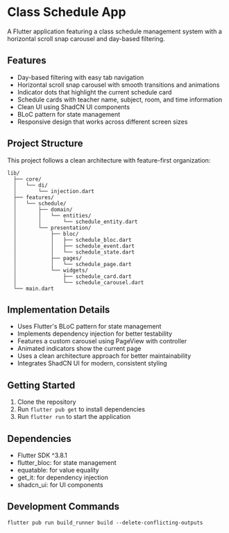 # Class Schedule App

A Flutter application featuring a class schedule management system with a horizontal scroll snap carousel and day-based filtering.

## Features

- Day-based filtering with easy tab navigation
- Horizontal scroll snap carousel with smooth transitions and animations
- Indicator dots that highlight the current schedule card
- Schedule cards with teacher name, subject, room, and time information
- Clean UI using ShadCN UI components
- BLoC pattern for state management
- Responsive design that works across different screen sizes

## Project Structure

This project follows a clean architecture with feature-first organization:

```
lib/
  ├── core/
  │   └── di/
  │       └── injection.dart
  ├── features/
  │   └── schedule/
  │       ├── domain/
  │       │   └── entities/
  │       │       └── schedule_entity.dart
  │       └── presentation/
  │           ├── bloc/
  │           │   ├── schedule_bloc.dart
  │           │   ├── schedule_event.dart
  │           │   └── schedule_state.dart
  │           ├── pages/
  │           │   └── schedule_page.dart
  │           └── widgets/
  │               ├── schedule_card.dart
  │               └── schedule_carousel.dart
  └── main.dart
```

## Implementation Details

- Uses Flutter's BLoC pattern for state management
- Implements dependency injection for better testability
- Features a custom carousel using PageView with controller
- Animated indicators show the current page
- Uses a clean architecture approach for better maintainability
- Integrates ShadCN UI for modern, consistent styling

## Getting Started

1. Clone the repository
2. Run `flutter pub get` to install dependencies
3. Run `flutter run` to start the application

## Dependencies

- Flutter SDK ^3.8.1
- flutter_bloc: for state management
- equatable: for value equality
- get_it: for dependency injection
- shadcn_ui: for UI components

## Development Commands

```
flutter pub run build_runner build --delete-conflicting-outputs
```